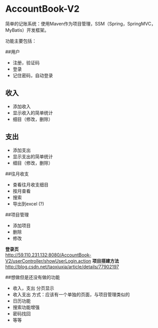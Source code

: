 # AccountBook-V2
简单的记账系统：使用Maven作为项目管理，SSM（Spring，SpringMVC，MyBatis）开发框架。

功能主要包括：


##用户
 - 注册，验证码
 - 登录
 - 记住密码，自动登录
 
## 收入
 - 添加收入 
 - 显示收入的简单统计 
 - 细目（修改，删除） 
 
## 支出
 - 添加支出 
 - 显示支出的简单统计
 - 细目（修改，删除）
 
##往月收支
 - 查看往月收支细目
 - 按月查看
 - 搜索
 - 导出到excel (?)
 
##项目管理
 - 添加项目 
 - 删除 
 - 修改 

<b>登录页</b><br>
http://59.110.231.132:8080/AccountBook-V2/userController/showUserLogin.action
<b>项目搭建方法</b><br>
http://blog.csdn.net/taoxiuxia/article/details/77902197


##想做但是还没有做的功能
 - 收入，支出 分页显示
 - 收入支出 方式：应该有一个单独的页面，与项目管理类似的<br>
 - 日历功能
 - 搜索功能增强
 - 密码找回
 - 等等